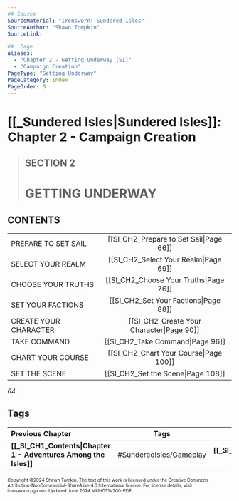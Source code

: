 ```yaml
---
## Source
SourceMaterial: "Ironsworn: Sundered Isles"
SourceAuthor: "Shawn Tompkin"
SourceLink: 

##  Page
aliases: 
  - "Chapter 2 - Getting Underway (SI)"
  - "Campaign Creation"
PageType: "Getting Underway"
PageCategory: Index
PageOrder: 0
---
```

# [[_Sundered Isles|Sundered Isles]]: Chapter 2 - Campaign Creation
> ## SECTION 2
> # GETTING UNDERWAY

## CONTENTS
| | |
| --- | :---: |
| PREPARE TO SET SAIL | [[SI_CH2_Prepare to Set Sail\|Page 66]] |
| SELECT YOUR REALM | [[SI_CH2_Select Your Realm\|Page 69]] |
| CHOOSE YOUR TRUTHS | [[SI_CH2_Choose Your Truths\|Page 76]] |
| SET YOUR FACTIONS | [[SI_CH2_Set Your Factions\|Page 88]] |
| CREATE YOUR CHARACTER | [[SI_CH2_Create Your Character\|Page 90]] |
| TAKE COMMAND | [[SI_CH2_Take Command\|Page 96]] |
| CHART YOUR COURSE | [[SI_CH2_Chart Your Course\|Page 100]] |
| SET THE SCENE | [[SI_CH2_Set the Scene\|Page 108]] |
 
*64*

## Tags

| Previous Chapter | Tags | Next Chapter |
| :--- | :---: | ---: |
| **[[_SI_CH1_Contents\|Chapter 1 - Adventures Among the Isles]]** | #SunderedIsles/Gameplay| **[[_SI_Ch3_Contents\|Chapter 3 - Oracles]]** |

<font size=-2>Copyright ©2024 Shawn Tomkin. The text of this work is licensed under the Creative Commons Attribution-NonCommercial-ShareAlike 4.0 International license. For license details, visit ironswornrpg.com. Updated June 2024 MUH051V200-PDF</font>